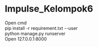 # Impulse_Kelompok6

Open cmd <br/>
pip install -r requirement.txt --user <br/>
python manage.py runserver <br/>
Open 127.0.0.1:8000 <br/>
